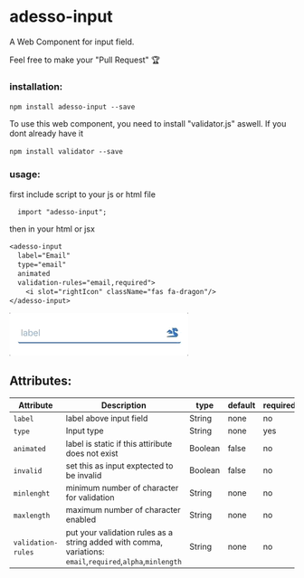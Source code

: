 # adesso-input
A Web Component for input field.

Feel free to make your "Pull Request" 🏆

  ### installation:
  `npm install adesso-input --save`

  To use this web component, you need to install "validator.js" aswell. If you dont already have it

  `npm install validator --save`

  ### usage:
  first include script to your js or html file

  ```
    import "adesso-input";
  ```
  then in your html or jsx
  ```
  <adesso-input
    label="Email"
    type="email"
    animated
    validation-rules="email,required">
      <i slot="rightIcon" className="fas fa-dragon"/>
  </adesso-input>
  ```
  
![](input_field_gif.gif)

  ## Attributes:

  | Attribute | Description | type | default| required |
  | --- | --- | --- | --- | --- |
  | `label` | label above input field | String | none | no |
  | `type` | Input type | String | none | yes |
  | `animated` | label is static if this attiribute does not exist | Boolean | false | no |
  | `invalid` | set this as input exptected to be invalid | Boolean | false | no |
  | `minlenght` | minimum number of character for validation | String | none | no |
  | `maxlength` | maximum number of character enabled | String | none | no |
  | `validation-rules` | put your validation rules as a string added with comma, variations: `email`,`required`,`alpha`,`minlength` | String | none | no |

